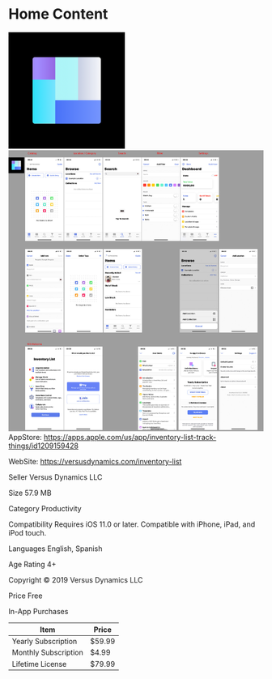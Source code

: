 Home Content
============

![logo](02-InventoryListIcon.png)
![](02-InventoryList.jpg)
AppStore: https://apps.apple.com/us/app/inventory-list-track-things/id1209159428

WebSite: https://versusdynamics.com/inventory-list

Seller Versus Dynamics LLC

Size 57.9 MB

Category Productivity

Compatibility 
Requires iOS 11.0 or later. Compatible with iPhone, iPad, and iPod touch.

Languages 
English, Spanish

Age Rating 4+

Copyright © 2019 Versus Dynamics LLC

Price Free

In-App Purchases 

| Item                 | Price  |
| -------------------- | ------ |
| Yearly Subscription  | $59.99 |
| Monthly Subscription | $4.99  |
| Lifetime License     | $79.99 |